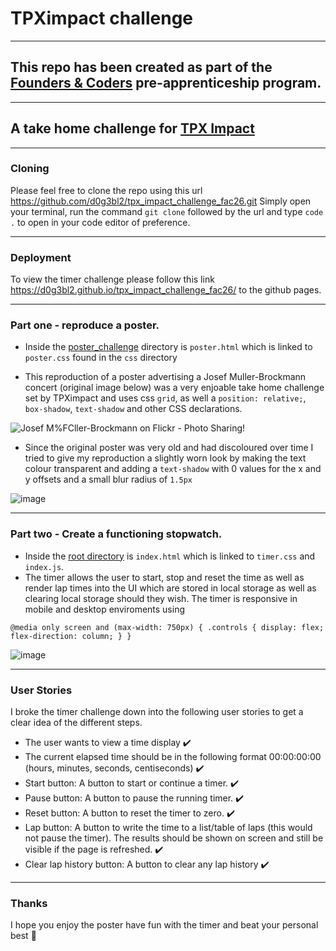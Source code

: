 # TPXimpact challenge

---

## This repo has been created as part of the [Founders & Coders](https://learn.foundersandcoders.com) pre-apprenticeship program.

---

## A take home challenge for [TPX Impact](https://www.tpximpact.com/)

---

### Cloning 

Please feel free to clone the repo using this url https://github.com/d0g3bl2/tpx_impact_challenge_fac26.git Simply open your terminal, run the command `git clone` followed by the url and type `code .` to open in your code editor of preference.

---

### Deployment 

To view the timer challenge please follow this link https://d0g3bl2.github.io/tpx_impact_challenge_fac26/ to the github pages.

---

### Part one - reproduce a poster.

- Inside the [poster_challenge](https://github.com/d0g3bl2/tpx_impact_challenge_fac26/tree/main/poster_challenge) directory is `poster.html` which is linked to `poster.css` found in the `css` directory

- This reproduction of a poster advertising a Josef Muller-Brockmann concert (original image below) was a very enjoable take home challenge set by TPXimpact and uses css `grid`, as well a `position: relative;`, `box-shadow`, `text-shadow` and other CSS declarations.

![Josef M%FCller-Brockmann on Flickr - Photo Sharing!](https://user-images.githubusercontent.com/99536044/205094095-a76c87e4-849d-4247-92ea-79c984c7d3b3.jpg)

- Since the original poster was very old and had discoloured over time I tried to give my reproduction a slightly worn look by making the text colour transparent and adding a `text-shadow` with 0 values for the x and y offsets and a small blur radius of `1.5px` 

![image](https://user-images.githubusercontent.com/99536044/205147811-cca0b63d-0579-4a85-b779-33ce527a8a67.png)


---

### Part two - Create a functioning stopwatch.

- Inside the [root directory](https://github.com/d0g3bl2/tpx_impact_challenge_fac26) is `index.html` which is linked to `timer.css` and `index.js`.
- The timer allows the user to start, stop and reset the time as well as render lap times into the UI which are stored in local storage as well as clearing local storage should they wish. The timer is responsive in mobile and desktop enviroments using

`@media only screen and (max-width: 750px) {
.controls {
    display: flex;
    flex-direction: column;
}
    }`
    
![image](https://user-images.githubusercontent.com/99536044/205100953-64e44fbd-edac-48c3-840b-1f9e1a192e9b.png)

---

### User Stories

I broke the timer challenge down into the following user stories to get a clear idea of the different steps.

- The user wants to view a time display ✔️ 
- The current elapsed time should be in the following format 00:00:00:00 (hours, minutes, seconds, centiseconds) ✔️
- Start button: A button to start or continue a timer. ✔️
- Pause button: A button to pause the running timer. ✔️
- Reset button: A button to reset the timer to zero. ✔️
- Lap button: A button to write the time to a list/table of laps (this would not pause the timer). The results should be shown on screen and still be visible if the page is refreshed. ✔️
- Clear lap history button: A button to clear any lap history ✔️

---

### Thanks 

I hope you enjoy the poster have fun with the timer and beat your personal best 🙂
